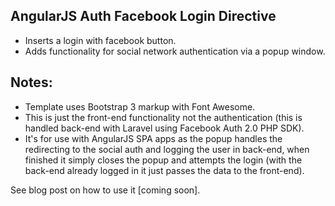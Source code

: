 ## AngularJS Auth Facebook Login Directive

 * Inserts a login with facebook button.
 * Adds functionality for social network authentication via a popup window.

## Notes:
 * Template uses Bootstrap 3 markup with Font Awesome.
 * This is just the front-end functionality not the authentication (this is handled back-end with Laravel using Facebook Auth 2.0 PHP SDK).
 * It's for use with AngularJS SPA apps as the popup handles the redirecting to the social auth and logging the user in back-end, when finished it simply closes the popup and attempts the login (with the back-end already logged in it just passes the data to the front-end).

See blog post on how to use it [coming soon].
